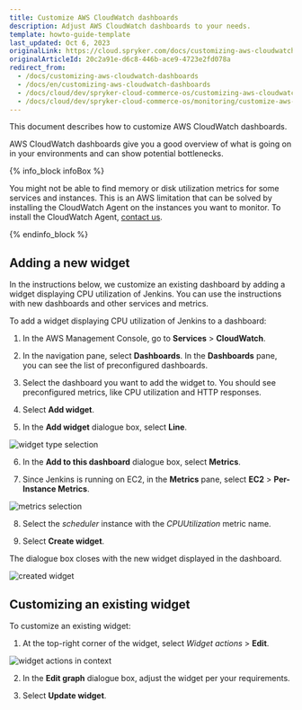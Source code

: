 ```yaml
---
title: Customize AWS CloudWatch dashboards
description: Adjust AWS CloudWatch dashboards to your needs.
template: howto-guide-template
last_updated: Oct 6, 2023
originalLink: https://cloud.spryker.com/docs/customizing-aws-cloudwatch-dashboards
originalArticleId: 20c2a91e-d6c8-446b-ace9-4723e2fd078a
redirect_from:
  - /docs/customizing-aws-cloudwatch-dashboards
  - /docs/en/customizing-aws-cloudwatch-dashboards
  - /docs/cloud/dev/spryker-cloud-commerce-os/customizing-aws-cloudwatch-dashboards.html
  - /docs/cloud/dev/spryker-cloud-commerce-os/monitoring/customize-aws-cloudwatch-dashboards.html
---
```


This document describes how to customize AWS CloudWatch dashboards.

AWS CloudWatch dashboards give you a good overview of what is going on in your environments and can show potential bottlenecks.

{% info_block infoBox %}

You might not be able to find memory or disk utilization metrics for some services and instances. This is an AWS limitation that can be solved by installing the CloudWatch Agent on the instances you want to monitor. To install the CloudWatch Agent, [contact us](https://support.spryker.com).

{% endinfo_block %}


## Adding a new widget


In the instructions below, we customize an existing dashboard by adding a widget displaying CPU utilization of Jenkins. You can use the instructions with new dashboards and other services and metrics.

To add a widget displaying CPU utilization of Jenkins to a dashboard:

1. In the AWS Management Console, go to **Services** > **CloudWatch**.

2. In the navigation pane, select **Dashboards**.
    In the **Dashboards** pane, you can see the list of preconfigured dashboards.

3. Select the dashboard you want to add the widget to.
    You should see preconfigured metrics, like CPU utilization and HTTP responses.

4. Select **Add widget**.


5. In the **Add widget** dialogue box, select **Line**.  

![widget type selection](https://spryker.s3.eu-central-1.amazonaws.com/cloud-docs/Spryker+Cloud/Customizing+AWS+CloudWatch+dashboards/widget-type-selection.png)

6. In the **Add to this dashboard** dialogue box, select **Metrics**.

7. Since Jenkins is running on EC2, in the **Metrics** pane, select **EC2** > **Per-Instance Metrics**.

![metrics selection](https://spryker.s3.eu-central-1.amazonaws.com/cloud-docs/Spryker+Cloud/Customizing+AWS+CloudWatch+dashboards/metrics-selection.png)

8. Select the _scheduler_ instance with the _CPUUtilization_ metric name.

9. Select **Create widget**.

The dialogue box closes with the new widget displayed in the dashboard.  

![created widget](https://spryker.s3.eu-central-1.amazonaws.com/cloud-docs/Spryker+Cloud/Customizing+AWS+CloudWatch+dashboards/created-widget.png)

## Customizing an existing widget

To customize an existing widget:

1.  At the top-right corner of the widget, select _Widget actions_ > **Edit**.  

![widget actions in context](https://spryker.s3.eu-central-1.amazonaws.com/cloud-docs/Spryker+Cloud/Customizing+AWS+CloudWatch+dashboards/widget-actions-in-context.png)

2.  In the **Edit graph** dialogue box, adjust the widget per your requirements.

3.  Select **Update widget**.
